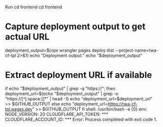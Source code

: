 
Run cd frontend
  cd frontend
  # Capture deployment output to get actual URL
  deployment_output=$(npx wrangler pages deploy dist --project-name=twa-cf-tpl 2>&1)
  echo "Deployment output:"
  echo "$deployment_output"
  
  # Extract deployment URL if available
  if echo "$deployment_output" | grep -q "https://"; then
    deployment_url=$(echo "$deployment_output" | grep -o "https://[^[:space:]]*" | head -1)
    echo "deployment_url=$deployment_url" >> $GITHUB_OUTPUT
  else
    echo "deployment_url=https://twa-cf-tpl.pages.dev" >> $GITHUB_OUTPUT
  fi
  shell: /usr/bin/bash -e {0}
  env:
    NODE_VERSION: 20
    CLOUDFLARE_API_TOKEN: ***
    CLOUDFLARE_ACCOUNT_ID: ***
Error: Process completed with exit code 1.